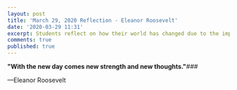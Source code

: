 ```yaml
---
layout: post
title: 'March 29, 2020 Reflection - Eleanor Roosevelt'
date: '2020-03-29 11:31'
excerpt: Students reflect on how their world has changed due to the impact of COVID-19.
comments: true
published: true
---
```


**"With the new day comes new strength and new thoughts."**###

—Eleanor Roosevelt
